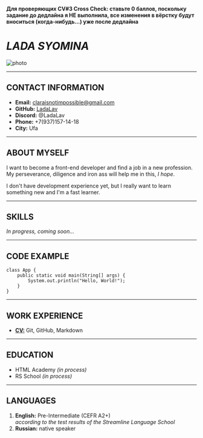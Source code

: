 **Для проверяющих CV#3 Cross Check: ставьте 0 баллов, поскольку задание до дедлайна я НЕ выполнила, все изменения в вёрстку будут вноситься (когда-нибудь...) уже после дедлайна**

# ***LADA SYOMINA***



![photo](https://sun9-east.userapi.com/sun9-25/s/v1/if1/BVvJcF_ZvPHhOAzvL73hyvSzLPKSj04rHh9urGibMyTFJwm1Lk9FTHTGtf47KOZWUsjchDnc.jpg?size=2560x1898&quality=96&type=album)


------------------------------------------------


## **CONTACT INFORMATION**

+ **Email:** claraisnotimpossible@gmail.com
+ **GitHub:** [LadaLav](https://github.com/LadaLav)
+ **Discord:** @LadaLav
+ **Phone:** +7(937)157-14-18
+ **City:** Ufa

-----------------------------------------------------

## **ABOUT MYSELF**

I want to become a front-end developer and find a job in a new profession.  
My perseverance, diligence and iron ass will help me in this, *I hope*.

I don't have development experience yet, but I really want to learn something new and I'm a fast learner.

---------------------------------------------

## **SKILLS**

*In progress, coming soon...*

---------------------------------------------

## **CODE EXAMPLE**

```
class App {
    public static void main(String[] args) {
        System.out.println("Hello, World!");
    }
}
```

-----------------------------

## **WORK EXPERIENCE**

+ [**CV:**](https://LadaLav.github.io/rsschool-cv/cv) Git, GitHub, Markdown

---------------------------------------------

## **EDUCATION**

+ HTML Academy *(in process)*
+ RS School *(in process)*

---------------------------------------------

## **LANGUAGES**

1. **English:** Pre-Intermediate (CEFR A2+)  
*according to the test results of the Streamline Language School*
1. **Russian:** native speaker